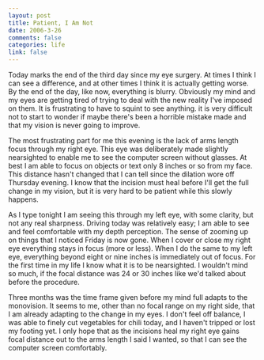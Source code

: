```yaml
--- 
layout: post
title: Patient, I Am Not
date: 2006-3-26
comments: false
categories: life
link: false
---
```

Today marks the end of the third day since my eye surgery. At times I think I can see a difference, and at other times I think it is actually getting worse. By the end of the day, like now, everything is blurry. Obviously my mind and my eyes are getting tired of trying to deal with the new reality I've imposed on them. It is frustrating to have to squint to see anything. it is very difficult not to start to wonder if maybe there's been a horrible mistake made and that my vision is never going to improve.

The most frustrating part for me this evening is the lack of arms length focus through my right eye. This eye was deliberately made slightly nearsighted to enable me to see the computer screen without glasses. At best I am able to focus on objects or text only 8 inches or so from my face. This distance hasn't changed that I can tell since the dilation wore off Thursday evening. I know that the incision must heal before I'll get the full change in my vision, but it is very hard to be patient while this slowly happens.

As I type tonight I am seeing this through my left eye, with some clarity, but not any real sharpness. Driving today was relatively easy; I am able to see and feel comfortable with my depth perception. The sense of zooming up on things that I noticed Friday is now gone. When I cover or close my right eye everything stays in focus (more or less). When I do the same to my left eye, everything beyond eight or nine inches is immediately out of focus. For the first time in my life I know what it is to be nearsighted. I wouldn't mind so much, if the focal distance was 24 or 30 inches like we'd talked about before the procedure.

Three months was the time frame given before my mind full adapts to the monovision. It seems to me, other than no focal range on my right side, that I am already adapting to the change in my eyes. I don't feel off balance, I was able to finely cut vegetables for chili today, and I haven't tripped or lost my footing yet. I only hope that as the incisions heal my right eye gains focal distance out to the arms length I said I wanted, so that I can see the computer screen comfortably.
